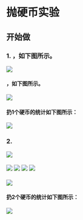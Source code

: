 ﻿# 抛硬币实验

## 开始做

### 1. ，如下图所示。

![](/images/概率/抛硬币实验/抛1个硬币1a.jpg)

#### ，如下图所示。

![](/images/概率/抛硬币实验/抛1个硬币1b.jpg)

#### 扔1个硬币的统计如下图所示：

![](/images/概率/抛硬币实验/扔1个硬币的统计.png)

### 2.

![](/images/概率/抛硬币实验/抛2个硬币2a0.jpg)

#### 

![](/images/概率/抛硬币实验/抛2个硬币2a1.jpg)
![](/images/概率/抛硬币实验/抛2个硬币2a2.jpg)
![](/images/概率/抛硬币实验/抛2个硬币2a3.jpg)
![](/images/概率/抛硬币实验/抛2个硬币2a4.jpg)

#### 

![](/images/概率/抛硬币实验/抛2个硬币2a5.jpg)

#### 扔2个硬币的统计如下图所示：

![](/images/概率/抛硬币实验/扔2个硬币的统计.png)